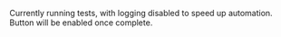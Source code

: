 <span id="automationmsg" class="msg-hidden">Currently running tests, with logging disabled to speed up automation. Button will be enabled once complete.</span>
